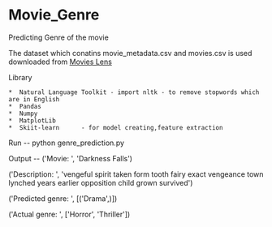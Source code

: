 # Movie_Genre


Predicting Genre of the movie

The dataset which conatins movie_metadata.csv and movies.csv is used downloaded from [Movies Lens ](
 https://www.kaggle.com/rounakbanik/the-movies-dataset/version/7#movies_metadata.csv)
 
 
Library

    *  Natural Language Toolkit - import nltk - to remove stopwords which are in English
    *  Pandas
    *  Numpy
    *  MatplotLib
    *  Skiit-learn      - for model creating,feature extraction 
    
Run --  python genre_prediction.py

Output -- ('Movie: ', 'Darkness Falls')

('Description: ', 'vengeful spirit taken form tooth fairy exact vengeance town lynched years earlier opposition child grown survived')

('Predicted genre: ', [('Drama',)])

('Actual genre: ', ['Horror', 'Thriller'])

    

